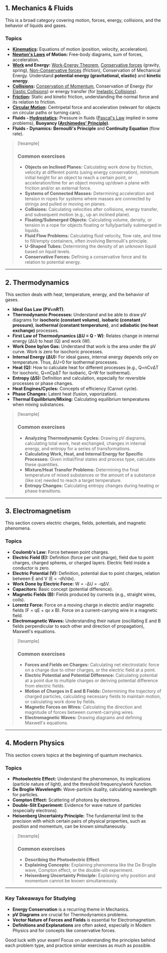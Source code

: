 ## 1. Mechanics & Fluids

This is a broad category covering motion, forces, energy, collisions, and the behavior of liquids and gases.

### Topics

- **[Kinematics](1.%20Kinematics.md):** Equations of motion (position, velocity, acceleration).
- **[Newton's Laws](2.%20Newton's%20laws.md) of Motion:** Free-body diagrams, sum of forces, acceleration.
- **[Work](3.%20Work%20&%20Energy.md) and Energy:** [Work-Energy Theorem](3.%20Work%20&%20Energy.md#Work-Energy%20Theorem), [Conservative forces](4.%20Conservative%20and%20Non-Conservative%20forces.md#Conservative%20forces) (gravity, spring), [Non-Conservative forces](4.%20Conservative%20and%20Non-Conservative%20forces.md#Non-Conservative%20forces) (friction), Conservation of Mechanical Energy. Understand **potential energy (gravitational, elastic)** and **kinetic energy**.
- **[Collisions](6.%20Collisions.md):** [Conservation of Momentum](6.%20Collisions.md#Conservation%20of%20Momentum), Conservation of Energy (for [Elastic Collisions](6.%20Collisions.md#Elastic%20Collisions)) or energy transfer (for [Inelastic Collisions](6.%20Collisions.md#Inelastic%20Collisions)).
- **[Friction](5.%20Friction.md):** Static and kinetic friction, understanding the normal force and its relation to friction.
- **[Circular Motion](7.%20Circular%20Motion.md):** Centripetal force and acceleration (relevant for objects on circular paths or turning cars).
- **Fluids - [Hydrostatics](8.%20Fluids.md#Hydrostatics):** Pressure in fluids ([Pascal's Law](8.%20Fluids.md#Pascal's%20Law) implied in some problems), **Buoyancy ([Archimedes' Principle](8.%20Fluids.md#Buoyant%20Forces%20and%20Archimedes'%20Principle))**.
- **Fluids - Dynamics:** **Bernoulli's Principle** and **Continuity Equation** (flow rate).

> [!example]
> ### Common exercises
> 
> - **Objects on Inclined Planes:** Calculating work done by friction, velocity at different points (using energy conservation), minimum initial height for an object to reach a certain point, or acceleration/time for an object moving up/down a plane with friction and/or an external force.
> - **Systems of Connected Masses:** Determining acceleration and tension in ropes for systems where masses are connected by strings and pulled or moving on planes.
> - **Collisions:** Calculating velocities after collisions, energy transfer, and subsequent motion (e.g., up an inclined plane).
> - **Floating/Submerged Objects:** Calculating volume, density, or tension in a rope for objects floating or fully/partially submerged in liquids.
> - **Fluid Flow Problems:** Calculating fluid velocity, flow rate, and time to fill/empty containers, often involving Bernoulli's principle.
> - **U-Shaped Tubes:** Determining the density of an unknown liquid based on liquid levels.
> - **Conservative Forces:** Defining a conservative force and its relation to potential energy.
> 

---

## 2. Thermodynamics

This section deals with heat, temperature, energy, and the behavior of gases.

- **Ideal Gas Law (PV=nRT)**.
- **Thermodynamic Processes:** Understand and be able to draw pV diagrams for **isochoric (constant volume)**, **isobaric (constant pressure)**, **isothermal (constant temperature)**, and **adiabatic (no heat exchange)** processes.
- **First Law of Thermodynamics (ΔU = Q - W)**: Relates change in internal energy (ΔU) to heat (Q) and work (W).
- **Work Done by/on Gas:** Understand that work is the area under the pV curve. Work is zero for isochoric processes.
- **Internal Energy (ΔU):** For ideal gases, internal energy depends only on temperature. Thus, ΔU=0 for isothermal processes.
- **Heat (Q):** How to calculate heat for different processes (e.g., Q=nCvΔT for isochoric, Q=nCpΔT for isobaric, Q=W for isothermal).
- **Entropy (ΔS):** Definition and calculation, especially for reversible processes or phase changes.
- **Heat Engines/Cycles:** Concepts of efficiency (Carnot cycle).
- **Phase Changes:** Latent heat (fusion, vaporization).
- **Thermal Equilibrium/Mixing:** Calculating equilibrium temperatures when mixing substances.

> [!example]
> ### Common exercises
> 
> - **Analyzing Thermodynamic Cycles:** Drawing pV diagrams, calculating total work, heat exchanged, changes in internal energy, and entropy for a series of transformations.
> - **Calculating Work, Heat, and Internal Energy for Specific Processes:** Given initial/final states and process type, calculate these quantities.
> - **Mixture/Heat Transfer Problems:** Determining the final temperature of mixed substances or the amount of a substance (like ice) needed to reach a target temperature.
> - **Entropy Changes:** Calculating entropy changes during heating or phase transitions.

---

## 3. Electromagnetism

This section covers electric charges, fields, potentials, and magnetic phenomena.

### Topics

- **Coulomb's Law:** Force between point charges.
- **Electric Field (E):** Definition (force per unit charge), field due to point charges, charged spheres, or charged layers. Electric field inside a conductor is zero.
- **Electric Potential (V):** Definition, potential due to point charges, relation between E and V (E = -dV/dx).
- **Work Done by Electric Force:** W = -ΔU = -qΔV.
- **Capacitors:** Basic concept (potential difference).
- **Magnetic Fields (B):** Fields produced by currents (e.g., straight wires, coils).
- **Lorentz Force:** Force on a moving charge in electric and/or magnetic fields (F = qE + qv x B). Force on a current-carrying wire in a magnetic field.
- **Electromagnetic Waves:** Understanding their nature (oscillating E and B fields perpendicular to each other and direction of propagation), Maxwell's equations.

> [!example]
> ### Common exercises
> 
> - **Forces and Fields on Charges:** Calculating net electrostatic force on a charge due to other charges, or the electric field at a point.
> - **Electric Potential and Potential Difference:** Calculating potential at a point due to multiple charges or deriving potential difference from electric fields.
> - **Motion of Charges in E and B Fields:** Determining the trajectory of charged particles, calculating necessary fields to maintain motion, or calculating work done by fields.
> - **Magnetic Forces on Wires:** Calculating the direction and magnitude of forces between current-carrying wires.
> - **Electromagnetic Waves:** Drawing diagrams and defining Maxwell's equations.

---

## 4. Modern Physics

This section covers topics at the beginning of quantum mechanics.

### Topics

- **Photoelectric Effect:** Understand the phenomenon, its implications (particle nature of light), and the threshold frequency/work function.
- **De Broglie Wavelength:** Wave-particle duality, calculating wavelength for particles.
- **Compton Effect:** Scattering of photons by electrons.
- **Double-Slit Experiment:** Evidence for wave nature of particles (especially electrons).
- **Heisenberg Uncertainty Principle:** The fundamental limit to the precision with which certain pairs of physical properties, such as position and momentum, can be known simultaneously.

> [!example]
> ### Common exercises
> 
> - **Describing the Photoelectric Effect**.
> - **Explaining Concepts:** Explaining phenomena like the De Broglie wave, Compton effect, or the double-slit experiment.
> - **Heisenberg Uncertainty Principle:** Explaining why position and momentum cannot be known simultaneously.
> 

---

### Key Takeaways for Studying

- **Energy Conservation** is a recurring theme in Mechanics.
- **pV Diagrams** are crucial for Thermodynamics problems.
- **Vector Nature of Forces and Fields** is essential for Electromagnetism.
- **Definitions and Explanations** are often asked, especially in Modern Physics and for concepts like conservative forces.

Good luck with your exam! Focus on understanding the principles behind each problem type, and practice similar exercises as much as possible.